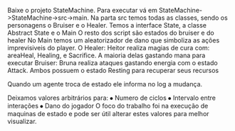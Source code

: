 Baixe o projeto StateMachine. Para executar vá em StateMachine->StateMachine->src->main.
Na parta src temos todas as classes, sendo os personagens o Bruiser e o Healer.
Temos a interface State, a classe Abstract State e o Main
O resto dos script são estados do bruiser e do healer
No Main temos um aleatorizador de dano que simboliza as ações imprevisiveis do player.
O Healer: Heitor realiza magias de cura com: areaHeal, Healing, e Sacrifice. A maioria delas gastando mana para executar
Bruiser: Bruna realiza ataques gastando energia com o estado Attack.
Ambos possuem o estado Resting para recuperar seus recursos

Quando um agente troca de estado ele informa no log a mudança.

Deixamos valores arbitrários para:
⦁	Numero de ciclos
⦁	Intervalo entre interações
⦁	Dano do jogador
O foco do trabalho foi na execução de maquinas de estado e pode ser útil alterar estes valores para melhor visualizar.
